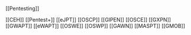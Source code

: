 [[Pentesting]]

[[CEH]]
[[Pentest+]]
[[eJPT]]
[[OSCP]]
[[GIPEN]]
[[OSCE]]
[[GXPN]]
[[GWAPT]]
[[eWAPT]]
[[OSWE]]
[[OSWP]]
[[GAWN]]
[[MASPT]]
[[GMOB]]